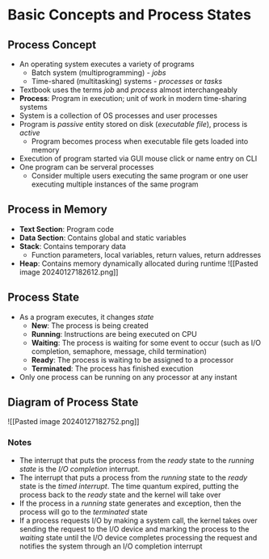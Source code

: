 # Basic Concepts and Process States
## Process Concept
- An operating system executes a variety of programs
	- Batch system (multiprogramming) - *jobs*
	- Time-shared (multitasking) systems - *processes* or *tasks*
- Textbook uses the terms *job* and *process* almost interchangeably
- **Process**: Program in execution; unit of work in modern time-sharing systems
- System is a collection of OS processes and user processes
- Program is *passive* entity stored on disk (*executable file*), process is *active* 
	- Program becomes process when executable file gets loaded into memory
- Execution of program started via GUI mouse click or name entry on CLI
- One program can be serveral processes
	- Consider multiple users executing the same program or one user executing multiple instances of the same program

## Process in Memory
- **Text Section**: Program code
- **Data Section**: Contains global and static variables
- **Stack**: Contains temporary data
	- Function parameters, local variables, return values, return addresses
- **Heap**: Contains memory dynamically allocated during runtime
![[Pasted image 20240127182612.png]]

## Process State
- As a program executes, it changes *state*
	- **New**: The process is being created
	- **Running**: Instructions are being executed on CPU
	- **Waiting**: The process is waiting for some event to occur (such as I/O completion, semaphore, message, child termination)
	- **Ready**: The process is waiting to be assigned to a processor
	- **Terminated**: The process has finished execution
- Only one process can be running on any processor at any instant
## Diagram of Process State
![[Pasted image 20240127182752.png]]
### Notes
- The interrupt that puts the process from the *ready* state to the *running state* is the *I/O completion* interrupt. 
-  The interrupt that puts a process from the *running* state to the *ready* state is the *timed interrupt*. The time quantum expired, putting the process back to the *ready* state and the kernel will take over
- If the process in a *running* state generates and exception, then the process will go to the *terminated* state
- If a process requests I/O by making a system call, the kernel takes over sending the request to the I/O device and marking the process to the *waiting* state until the I/O device completes processing the request and notifies the system through an I/O completion interrupt